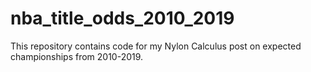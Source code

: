 # nba_title_odds_2010_2019
This repository contains code for my Nylon Calculus post on expected championships from 2010-2019.
